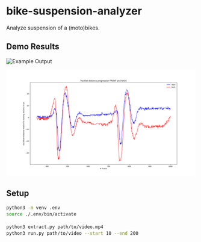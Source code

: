 # bike-suspension-analyzer

Analyze suspension of a (moto)bikes.

## Demo Results

![Example Output](./docs/example_output/out.gif)

![Result Plot](./docs/example_output/plot.png)

## Setup

```bash
python3 -m venv .env
source ./.env/bin/activate

python3 extract.py path/to/video.mp4
python3 run.py path/to/video --start 10 --end 200
```



